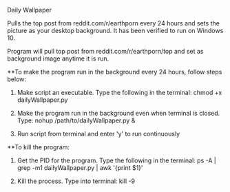 Daily Wallpaper

Pulls the top post from reddit.com/r/earthporn every 24 hours and sets the picture as your desktop background. It has been verified to run on Windows 10.

Program will pull top post from reddit.com/r/earthporn/top and set as background
image anytime it is run.

**To make the program run in the background every 24 hours, follow steps below:

1. Make script an executable. Type the following in the terminal:
chmod +x dailyWallpaper.py

2. Make the program run in the background even when terminal is closed. Type:
nohup /path/to/dailyWallpaper.py &

3. Run script from terminal and enter 'y' to run continuously

**To kill the program:

1. Get the PID for the program. Type the following in the terminal:
ps -A | grep -m1 dailyWallpaper.py | awk '{print $1}'

2. Kill the process. Type into terminal:
kill -9 <PID>
